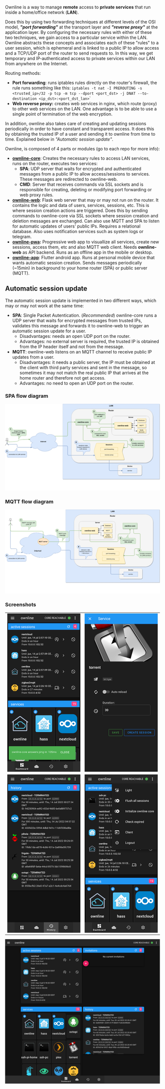 Ownline is a way to manage **remote** access to **private services** that run inside a home/office network (**LAN**).

Does this by using two forwarding techniques at different levels of the OSI model, ***"port forwarding"*** at the transport layer and ***"reverse proxy"*** at the application layer. By configuring the necessary rules with either of these two techniques, we gain access to a particular service within the LAN. Ownline abstracts these concepts and associates each of these "rules" to a user session, which is ephemeral and is linked to a public IP to allow access and a TCP/UDP port of the router to send requests to. In this way, we get temporary and IP-authenticated access to private services within our LAN from anywhere on the Internet.

Routing methods:

* **Port forwarding**: runs iptables rules directly on the router's firewall, the rule runs something like this: `iptables -t nat -I PREROUTING -s <trusted_ip>/32 -p tcp -m tcp --dport <port_dst> -j DNAT --to-destination <ip_dst>:<port_dst_lan>`\`
* **Web reverse proxy:** creates web services in nginx, which route (proxy) to other web services on the LAN. One advantage is to be able to use a single point of termination of the web encryption.

In addition, ownline also takes care of creating and updating sessions periodically in order to have constant and transparent access. It does this by obtaining the trusted IP of a user and sending it to ownline from time to time. Explained below in *"Automatic session update"*.

Ownline, is composed of 4 parts or modules (go to each repo for more info):

* **[ownline-core](https://github.com/pmdp/ownline-core)**: Creates the necessary rules to access LAN services, runs on the router, executes two services:
  * **SPA**: UDP server that waits for encrypted and authenticated messages from a public IP to allow access/sessions to services. These messages are redirected to ownline-web.
  * **CMD**: Server that receives commands via SSL sockets and is responsible for creating, deleting or modifying port forwarding or web proxy rules.
* **[ownline-web](https://github.com/pmdp/ownline-web)**: Flask web server that may or may not run on the router. It contains the logic and data of users, services, sessions, etc. This is where session creation actions are triggered. Does this by sending commands to ownline-core via SSL sockets where session creation and deletion messages are exchanged. Can also use MQTT and SPA to listen for automatic updates of users' public IPs. Requires a relational database. Also uses notification services such as system logs or telegram.
* **[ownline-pwa](https://github.com/pmdp/ownline-pwa):** Progressive web app to visuallize all services, create new sessions, access them, etc and also MQTT web client. Needs **ownline-web** as API backend. Runs as an offline app in the mobile or desktop.
* **[ownline-app](https://github.com/pmdp/ownline-app)**: Flutter android app. Runs at personal mobile device that wants automatic session creation. Sends messages periodically (\~15min) in background to your home router (SPA) or public server (MQTT).

## Automatic session update

The automatic session update is implemented in two different ways, which may or may not work at the same time:

* **SPA**: Single Packet Autentication. (*Recommended*) ownline-core runs a UDP server that waits for encrypted messages from trusted IPs, validates this message and forwards it to ownline-web to trigger an automatic session update for a user.
  * Disadvantages: needs an open UDP port on the router.
  * Advantages: no external server is required, the trusted IP is obtained from the IP header itself and not from the message.
* **MQTT**: ownline-web listens on an MQTT channel to receive public IP updates from a user.
  * Disadvantages: it needs a public server, the IP must be obtained at the client with third party services and sent in the message, so sometimes it may not match the real public IP that arrives at the home router and therefore not get access.
  * Advantages: no need to open an UDP port on the router.

### SPA flow diagram

![SPA flow diagram](resources/spa-flow-diagram.png)

### MQTT flow diagram

![MQTT flow diagram](resources/mqtt-flow-diagram.png)


### Screenshots
|   |   |
:-------------------------:|:-------------------------:
![Ownline PWA 1](resources/ownline_pwa_screenshot_1.png)  |  ![Ownline PWA 2](resources/ownline_pwa_screenshot_5.png)
![Ownline PWA 2](resources/ownline_pwa_screenshot_4.png)  |  ![Ownline PWA desktop](resources/ownline_pwa_screenshot_3.png)

![Ownline PWA desktop](resources/ownline-pwa-desktop.png)